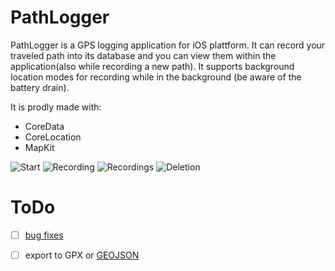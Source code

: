 # PathLogger

PathLogger is a GPS logging application for iOS plattform. It can record your traveled path into its database and you can view them within the application(also while recording a new path). It supports background location modes for recording while in the background (be aware of the battery drain). 

It is prodly made with:
- CoreData
- CoreLocation
- MapKit

![Start](https://github.com/eugenpirogoff/PathLogger/raw/master/tmp/1_startup.png) ![Recording](https://github.com/eugenpirogoff/PathLogger/raw/master/tmp/2_recording.png) ![Recordings](https://github.com/eugenpirogoff/PathLogger/raw/master/tmp/3_recordings.png) ![Deletion](https://github.com/eugenpirogoff/PathLogger/raw/master/tmp/4_deleting.png)

# ToDo
- [ ] [bug fixes](https://github.com/eugenpirogoff/PathLogger/issues) 
- [ ] export to GPX or [GEOJSON](http://geojson.org)

